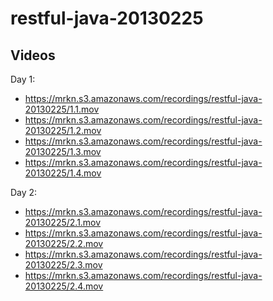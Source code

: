 restful-java-20130225
=====================

Videos
------

Day 1:

* https://mrkn.s3.amazonaws.com/recordings/restful-java-20130225/1.1.mov
* https://mrkn.s3.amazonaws.com/recordings/restful-java-20130225/1.2.mov
* https://mrkn.s3.amazonaws.com/recordings/restful-java-20130225/1.3.mov
* https://mrkn.s3.amazonaws.com/recordings/restful-java-20130225/1.4.mov

Day 2:

* https://mrkn.s3.amazonaws.com/recordings/restful-java-20130225/2.1.mov
* https://mrkn.s3.amazonaws.com/recordings/restful-java-20130225/2.2.mov
* https://mrkn.s3.amazonaws.com/recordings/restful-java-20130225/2.3.mov
* https://mrkn.s3.amazonaws.com/recordings/restful-java-20130225/2.4.mov